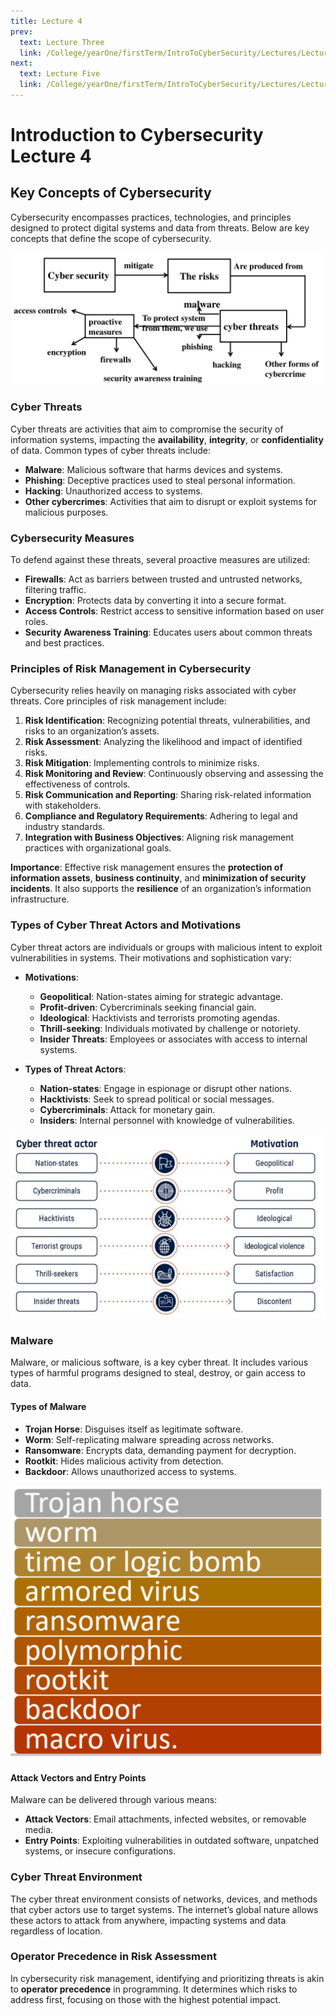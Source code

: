 ```yaml
---
title: Lecture 4
prev:
  text: Lecture Three
  link: /College/yearOne/firstTerm/IntroToCyberSecurity/Lectures/LectureThree
next:
  text: Lecture Five
  link: /College/yearOne/firstTerm/IntroToCyberSecurity/Lectures/LectureFive
---
```


# Introduction to Cybersecurity Lecture 4

## Key Concepts of Cybersecurity

Cybersecurity encompasses practices, technologies, and principles designed to protect digital systems and data from threats. Below are key concepts that define the scope of cybersecurity.

![](../imgs/figure4.png)

### Cyber Threats

Cyber threats are activities that aim to compromise the security of information systems, impacting the **availability**, **integrity**, or **confidentiality** of data. Common types of cyber threats include:

- **Malware**: Malicious software that harms devices and systems.
- **Phishing**: Deceptive practices used to steal personal information.
- **Hacking**: Unauthorized access to systems.
- **Other cybercrimes**: Activities that aim to disrupt or exploit systems for malicious purposes.

### Cybersecurity Measures

To defend against these threats, several proactive measures are utilized:

- **Firewalls**: Act as barriers between trusted and untrusted networks, filtering traffic.
- **Encryption**: Protects data by converting it into a secure format.
- **Access Controls**: Restrict access to sensitive information based on user roles.
- **Security Awareness Training**: Educates users about common threats and best practices.

### Principles of Risk Management in Cybersecurity

Cybersecurity relies heavily on managing risks associated with cyber threats. Core principles of risk management include:

1. **Risk Identification**: Recognizing potential threats, vulnerabilities, and risks to an organization’s assets.
2. **Risk Assessment**: Analyzing the likelihood and impact of identified risks.
3. **Risk Mitigation**: Implementing controls to minimize risks.
4. **Risk Monitoring and Review**: Continuously observing and assessing the effectiveness of controls.
5. **Risk Communication and Reporting**: Sharing risk-related information with stakeholders.
6. **Compliance and Regulatory Requirements**: Adhering to legal and industry standards.
7. **Integration with Business Objectives**: Aligning risk management practices with organizational goals.

**Importance**: Effective risk management ensures the **protection of information assets**, **business continuity**, and **minimization of security incidents**. It also supports the **resilience** of an organization’s information infrastructure.

### Types of Cyber Threat Actors and Motivations

Cyber threat actors are individuals or groups with malicious intent to exploit vulnerabilities in systems. Their motivations and sophistication vary:

- **Motivations**:

  - **Geopolitical**: Nation-states aiming for strategic advantage.
  - **Profit-driven**: Cybercriminals seeking financial gain.
  - **Ideological**: Hacktivists and terrorists promoting agendas.
  - **Thrill-seeking**: Individuals motivated by challenge or notoriety.
  - **Insider Threats**: Employees or associates with access to internal systems.

- **Types of Threat Actors**:
  - **Nation-states**: Engage in espionage or disrupt other nations.
  - **Hacktivists**: Seek to spread political or social messages.
  - **Cybercriminals**: Attack for monetary gain.
  - **Insiders**: Internal personnel with knowledge of vulnerabilities.

![](../imgs/figure5.png)

### Malware

Malware, or malicious software, is a key cyber threat. It includes various types of harmful programs designed to steal, destroy, or gain access to data.

#### Types of Malware

- **Trojan Horse**: Disguises itself as legitimate software.
- **Worm**: Self-replicating malware spreading across networks.
- **Ransomware**: Encrypts data, demanding payment for decryption.
- **Rootkit**: Hides malicious activity from detection.
- **Backdoor**: Allows unauthorized access to systems.

![](../imgs/figure6.png)

#### Attack Vectors and Entry Points

Malware can be delivered through various means:

- **Attack Vectors**: Email attachments, infected websites, or removable media.
- **Entry Points**: Exploiting vulnerabilities in outdated software, unpatched systems, or insecure configurations.

### Cyber Threat Environment

The cyber threat environment consists of networks, devices, and methods that cyber actors use to target systems. The internet’s global nature allows these actors to attack from anywhere, impacting systems and data regardless of location.

### Operator Precedence in Risk Assessment

In cybersecurity risk management, identifying and prioritizing threats is akin to **operator precedence** in programming. It determines which risks to address first, focusing on those with the highest potential impact.
